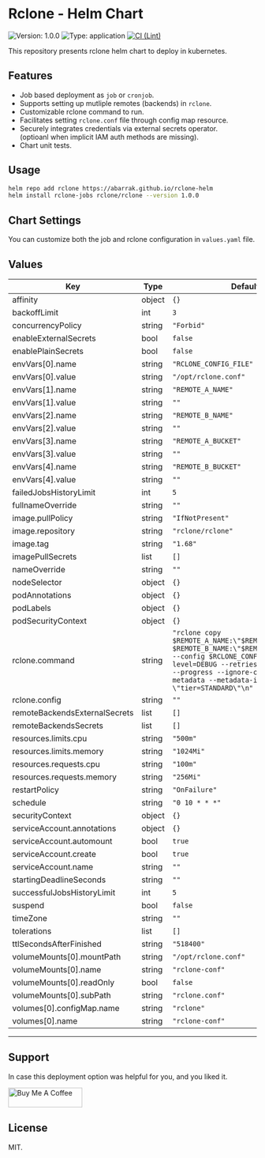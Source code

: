 # Rclone - Helm Chart
![Version: 1.0.0](https://img.shields.io/badge/Version-1.0.0-informational?style=flat-square)
![Type: application](https://img.shields.io/badge/Type-application-informational?style=flat-square)
[![CI (Lint)](https://github.com/abarrak/rclone-helm/actions/workflows/lint.yaml/badge.svg)](https://github.com/abarrak/rclone-helm/actions/workflows/lint.yaml)

This repository presents rclone helm chart to deploy in kubernetes.

## Features

- Job based deployment as `job` or `cronjob`.
- Supports setting up mutliple remotes (backends) in `rclone`.
- Customizable rclone command to run.
- Facilitates setting `rclone.conf` file through config map resource.
- Securely integrates credentials via external secrets operator.<br>
    (optioanl when implicit IAM auth methods are missing).
- Chart unit tests.

## Usage

```bash
helm repo add rclone https://abarrak.github.io/rclone-helm
helm install rclone-jobs rclone/rclone --version 1.0.0
```

## Chart Settings

You can customize both the job and rclone configuration in `values.yaml` file.

## Values

| Key | Type | Default | Description |
|-----|------|---------|-------------|
| affinity | object | `{}` |  |
| backoffLimit | int | `3` |  |
| concurrencyPolicy | string | `"Forbid"` |  |
| enableExternalSecrets | bool | `false` | |
| enablePlainSecrets | bool | `false` | |
| envVars[0].name | string | `"RCLONE_CONFIG_FILE"` |  |
| envVars[0].value | string | `"/opt/rclone.conf"` |  |
| envVars[1].name | string | `"REMOTE_A_NAME"` |  |
| envVars[1].value | string | `""` |  |
| envVars[2].name | string | `"REMOTE_B_NAME"` |  |
| envVars[2].value | string | `""` |  |
| envVars[3].name | string | `"REMOTE_A_BUCKET"` |  |
| envVars[3].value | string | `""` |  |
| envVars[4].name | string | `"REMOTE_B_BUCKET"` |  |
| envVars[4].value | string | `""` |  |
| failedJobsHistoryLimit | int | `5` |  |
| fullnameOverride | string | `""` |  |
| image.pullPolicy | string | `"IfNotPresent"` |  |
| image.repository | string | `"rclone/rclone"` |  |
| image.tag | string | `"1.68"` |  |
| imagePullSecrets | list | `[]` |  |
| nameOverride | string | `""` |  |
| nodeSelector | object | `{}` |  |
| podAnnotations | object | `{}` |  |
| podLabels | object | `{}` |  |
| podSecurityContext | object | `{}` |  |
| rclone.command | string | `"rclone copy $REMOTE_A_NAME:\"$REMOTE_A_BUCKET/\" $REMOTE_B_NAME:\"$REMOTE_A_BUCKET/\" --config $RCLONE_CONFIG_FILE --log-level=DEBUG --retries=1 --fast-list --progress --ignore-checksum --metadata --metadata-include \"tier=STANDARD\"\n"` |  |
| rclone.config | string | `""` |  |
| remoteBackendsExternalSecrets | list | `[]` |  |
| remoteBackendsSecrets | list | `[]` |  |
| resources.limits.cpu | string | `"500m"` |  |
| resources.limits.memory | string | `"1024Mi"` |  |
| resources.requests.cpu | string | `"100m"` |  |
| resources.requests.memory | string | `"256Mi"` |  |
| restartPolicy | string | `"OnFailure"` |  |
| schedule | string | `"0 10 * * *"` |  |
| securityContext | object | `{}` |  |
| serviceAccount.annotations | object | `{}` |  |
| serviceAccount.automount | bool | `true` |  |
| serviceAccount.create | bool | `true` |  |
| serviceAccount.name | string | `""` |  |
| startingDeadlineSeconds | string | `""` |  |
| successfulJobsHistoryLimit | int | `5` |  |
| suspend | bool | `false` |  |
| timeZone | string | `""` |  |
| tolerations | list | `[]` |  |
| ttlSecondsAfterFinished | string | `"518400"` |  |
| volumeMounts[0].mountPath | string | `"/opt/rclone.conf"` |  |
| volumeMounts[0].name | string | `"rclone-conf"` |  |
| volumeMounts[0].readOnly | bool | `false` |  |
| volumeMounts[0].subPath | string | `"rclone.conf"` |  |
| volumes[0].configMap.name | string | `"rclone"` |  |
| volumes[0].name | string | `"rclone-conf"` |  |
----------------------------------------------

## Support

In case this deployment option was helpful for you, and you liked it.

<a href="https://www.buymeacoffee.com/abarrak" target="_blank">
  <img src="https://cdn.buymeacoffee.com/buttons/v2/default-yellow.png" alt="Buy Me A Coffee" style="height: 40px !important;width: 150px !important;" >
</a>

## License

MIT.
